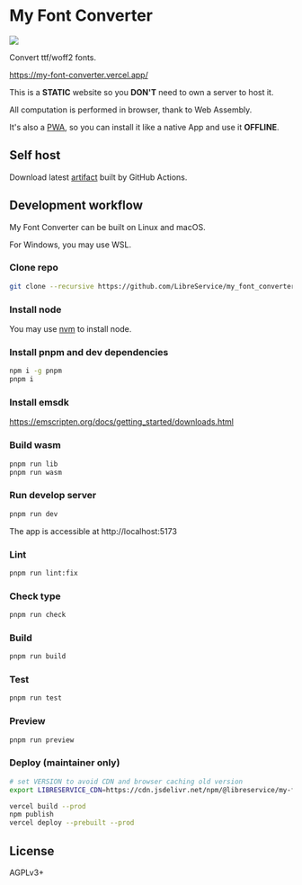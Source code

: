 # My Font Converter
![](https://img.shields.io/github/license/LibreService/my_font_converter)

Convert ttf/woff2 fonts.

https://my-font-converter.vercel.app/

This is a **STATIC** website so you **DON'T** need to own a server to host it.

All computation is performed in browser, thank to Web Assembly.

It's also a [PWA](https://web.dev/progressive-web-apps/), so you can install it like a native App and use it **OFFLINE**.

## Self host
Download latest [artifact](https://github.com/LibreService/my_rime/releases/download/latest/my-font-converter-dist.zip) built by GitHub Actions.

## Development workflow
My Font Converter can be built on Linux and macOS.

For Windows, you may use WSL.
### Clone repo
```sh
git clone --recursive https://github.com/LibreService/my_font_converter
```
### Install node
You may use [nvm](https://github.com/nvm-sh/nvm) to install node.
### Install pnpm and dev dependencies
```sh
npm i -g pnpm
pnpm i
```
### Install emsdk
https://emscripten.org/docs/getting_started/downloads.html
### Build wasm
```sh
pnpm run lib
pnpm run wasm
```
### Run develop server
```sh
pnpm run dev
```
The app is accessible at http://localhost:5173
### Lint
```sh
pnpm run lint:fix
```
### Check type
```sh
pnpm run check
```
### Build
```sh
pnpm run build
```
### Test
```sh
pnpm run test
```
### Preview
```sh
pnpm run preview
```
### Deploy (maintainer only)
```sh
# set VERSION to avoid CDN and browser caching old version
export LIBRESERVICE_CDN=https://cdn.jsdelivr.net/npm/@libreservice/my-font-converter@VERSION/dist/

vercel build --prod
npm publish
vercel deploy --prebuilt --prod
```
## License
AGPLv3+
